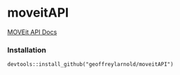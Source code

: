 # moveitAPI

[MOVEit API Docs](https://docs.ipswitch.com/MOVEit/Transfer2019_1/API/Rest/#_overview)

### Installation
`devtools::install_github("geoffreylarnold/moveitAPI")`

